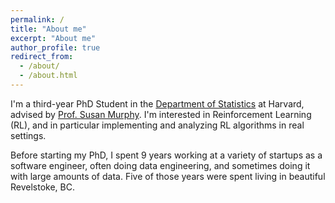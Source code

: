 ```yaml
---
permalink: /
title: "About me"
excerpt: "About me"
author_profile: true
redirect_from: 
  - /about/
  - /about.html
---
```


I'm a third-year PhD Student in the [Department of Statistics](https://statistics.fas.harvard.edu) at Harvard, advised by [Prof. Susan Murphy](http://people.seas.harvard.edu/~samurphy/).  I'm interested in Reinforcement Learning (RL), and in particular implementing and analyzing RL algorithms in real settings.

Before starting my PhD, I spent 9 years working at a variety of startups as a software engineer, often doing data engineering, and sometimes doing it with large amounts of data.  Five of those years were spent living in beautiful Revelstoke, BC.
